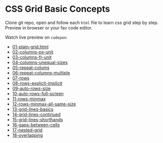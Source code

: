 # CSS Grid Basic Concepts

Clone git repo, open and follow each `html` file to learn css grid step by step. Preview in browser or your fav code editor.

Watch live preview on `codepen`:
 - [01-plain-grid.html](https://codepen.io/besnik-the-sasster/pen/rNpyQwQ)
 - [02-columns-px-unit](https://codepen.io/besnik-the-sasster/pen/OJzmdwK)
 - [03-columns-fr-unit](https://codepen.io/besnik-the-sasster/pen/zYpwemP)
 - [04-columns-unequal-sizes](https://codepen.io/besnik-the-sasster/pen/XWVROoe)
 - [05-repeat-colums](https://codepen.io/besnik-the-sasster/pen/MWrmLxm)
 - [06-repeat-columns-multiple](https://codepen.io/besnik-the-sasster/pen/YzYVBMB)
 - [07-rows](https://codepen.io/besnik-the-sasster/pen/PoEmVro)
 - [08-rows-explicit-implicit](https://codepen.io/besnik-the-sasster/pen/jOYmdgV)
 - [09-auto-rows-size](https://codepen.io/besnik-the-sasster/pen/KKZmEPa)
 - [10-auto-rows-full-screen](https://codepen.io/besnik-the-sasster/pen/bGaWZNp)
 - [11-rows-minmax](https://codepen.io/besnik-the-sasster/pen/yLpbwNX)
 - [12-rows-minmax-all-same-size](https://codepen.io/besnik-the-sasster/pen/RwxVdWX)
 - [13-grid-lines-basics](https://codepen.io/besnik-the-sasster/pen/dyJWwEV)
 - [14-grid-lines-continued](https://codepen.io/besnik-the-sasster/pen/xxpdmYV)
 - [15-grid-lines-shorthands](https://codepen.io/besnik-the-sasster/pen/vYpmvbp)
 - [16-gaps-between-cells](https://codepen.io/besnik-the-sasster/pen/rNpmPLM)
 - [17-nested-grid](https://codepen.io/besnik-the-sasster/pen/QWavYrj)
 - [18-overlapping](https://codepen.io/besnik-the-sasster/pen/vYpmPjO)
